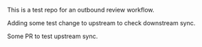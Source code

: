 This is a test repo for an outbound review workflow.

Adding some test change to upstream to check downstream sync.

Some PR to test upstream sync.
